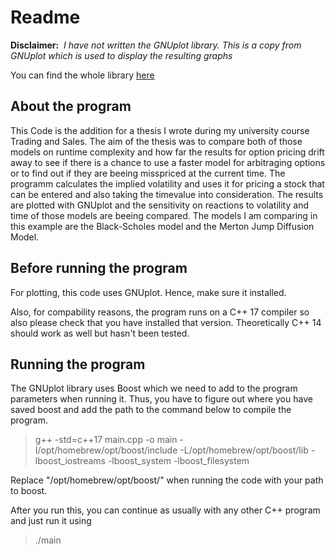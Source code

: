 # Readme
**Disclaimer:**&nbsp; 
_I have not written the GNUplot library. This is a copy from GNUplot which is used to display the resulting graphs_

You can find the whole library [here](https://github.com/dstahlke/gnuplot-iostream/tree/master)


## About the program
This Code is the addition for a thesis I wrote during my university course Trading and Sales. The aim of the thesis was to compare both of those models on runtime complexity and how far the results for option pricing drift away to see if there is a chance to use a faster model for arbitraging options or to find out if they are beeing misspriced at the current time. The programm calculates the implied volatility and uses it for pricing a stock that can be entered and also taking the timevalue into consideration. The results are plotted with GNUplot and the sensitivity on reactions to volatility and time of those models are beeing compared. The models I am comparing in this example are the Black-Scholes model and the Merton Jump Diffusion Model.

## Before running the program

For plotting, this code uses GNUplot. Hence, make sure it installed.

Also, for compability reasons, the program runs on a C++ 17 compiler so also please check that you have installed that version. Theoretically C++ 14 should work as well but hasn't been tested.

## Running the program

The GNUplot library uses Boost which we need to add to the program parameters when running it. Thus, you have to figure out where you have saved boost and add the path to the command below to compile the program.

> g++ -std=c++17 main.cpp -o main -I/opt/homebrew/opt/boost/include -L/opt/homebrew/opt/boost/lib -lboost_iostreams -lboost_system -lboost_filesystem

Replace "/opt/homebrew/opt/boost/" when running the code with your path to boost.

After you run this, you can continue as usually with any other C++ program and just run it using

> ./main
